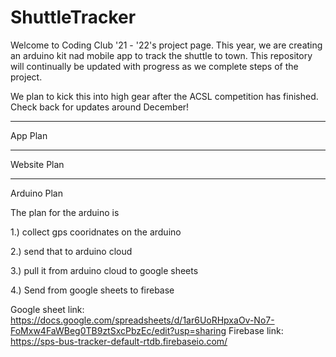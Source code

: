 # ShuttleTracker

Welcome to Coding Club '21 - '22's project page. This year, we are creating an arduino kit nad mobile app to
track the shuttle to town. This repository will continually be updated with progress as we complete steps of
the project.

We plan to kick this into high gear after the ACSL competition has finished. Check back for updates around December!


----------------
App Plan



-----------------
Website Plan


-----------------
Arduino Plan
   
The plan for the arduino is 

1.) collect gps cooridnates on the arduino

2.) send that to arduino cloud

3.) pull it from arduino cloud to google sheets

4.) Send from google sheets to firebase

Google sheet link: https://docs.google.com/spreadsheets/d/1ar6UoRHpxaOv-No7-FoMxw4FaWBeg0TB9ztSxcPbzEc/edit?usp=sharing
Firebase link: https://sps-bus-tracker-default-rtdb.firebaseio.com/

